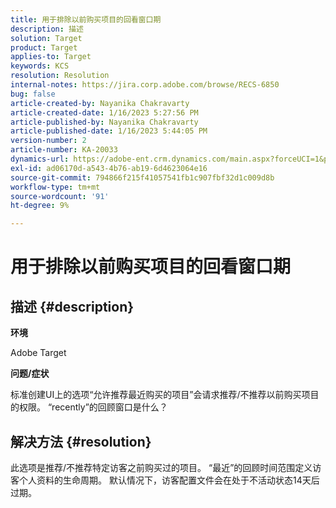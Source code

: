 ```yaml
---
title: 用于排除以前购买项目的回看窗口期
description: 描述
solution: Target
product: Target
applies-to: Target
keywords: KCS
resolution: Resolution
internal-notes: https://jira.corp.adobe.com/browse/RECS-6850
bug: false
article-created-by: Nayanika Chakravarty
article-created-date: 1/16/2023 5:27:56 PM
article-published-by: Nayanika Chakravarty
article-published-date: 1/16/2023 5:44:05 PM
version-number: 2
article-number: KA-20033
dynamics-url: https://adobe-ent.crm.dynamics.com/main.aspx?forceUCI=1&pagetype=entityrecord&etn=knowledgearticle&id=95df8119-c395-ed11-aad1-6045bd006149
exl-id: ad06170d-a543-4b76-ab19-6d4623064e16
source-git-commit: 794866f215f41057541fb1c907fbf32d1c009d8b
workflow-type: tm+mt
source-wordcount: '91'
ht-degree: 9%

---
```


# 用于排除以前购买项目的回看窗口期

## 描述 {#description}


<b>环境</b>

Adobe Target

<b>问题/症状</b>

标准创建UI上的选项“允许推荐最近购买的项目”会请求推荐/不推荐以前购买项目的权限。 “recently”的回顾窗口是什么？


## 解决方法 {#resolution}


此选项是推荐/不推荐特定访客之前购买过的项目。 “最近”的回顾时间范围定义访客个人资料的生命周期。 默认情况下，访客配置文件会在处于不活动状态14天后过期。
